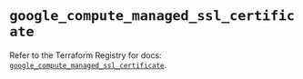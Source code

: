 # `google_compute_managed_ssl_certificate`

Refer to the Terraform Registry for docs: [`google_compute_managed_ssl_certificate`](https://registry.terraform.io/providers/hashicorp/google-beta/6.26.0/docs/resources/google_compute_managed_ssl_certificate).
